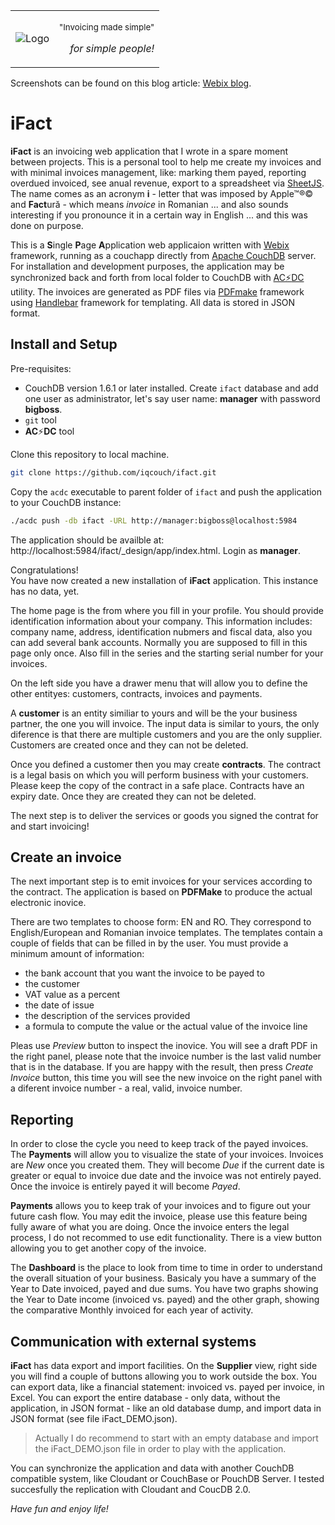 
<table border="0" width="100%">
  <tr>
    <td>
    <img src="https://github.com/iqcouch/ifact/blob/master/Logo.png" alt="Logo"></img>
    </td>
    <td>
    <p align="right"><small>"Invoicing made simple"</small></p>
    <p align="right"><em>for simple people!</em></p>
    </td>
  </tr>
</table>


Screenshots can be found on this blog article: [Webix blog](https://blog.webix.com/ifact-webix-based-invoicing-application/).

# iFact

**iFact** is an invoicing web application that I wrote in a spare moment between projects. This is a personal tool to help me create my invoices and with minimal invoices management, like: marking them payed, reporting overdued invoiced, see anual revenue, export to a spreadsheet via [SheetJS](http://sheetjs.com/).  
The name comes as an acronym **i** - letter that was imposed by Apple&trade;&reg;&copy; and **Fact**ură - which means _invoice_ in Romanian ... and also sounds interesting if you pronounce it in a certain way in English ... and this was done on purpose.

This is a **S**ingle **P**age **A**pplication web applicaion written with [Webix](https://webix.com/) framework, running as a couchapp directly
from [Apache CouchDB](http://couchdb.apache.org/) server. For installation and development purposes, the application
may be synchronized back and forth from local folder to CouchDB with [AC:zap:DC](https://github.com/iqcouch/acdc) utility.
The invoices are generated as PDF files via [PDFmake](http://pdfmake.org/) framework using [Handlebar](http://handlebarsjs.com/) framework for templating. All data is stored in JSON format.

## Install and Setup

Pre-requisites:

* CouchDB version 1.6.1 or later installed. Create `ifact` database and add one user as administrator, let's say user name: **manager** with password **bigboss**.
* `git` tool
* **AC**:zap:**DC** tool

Clone this repository to local machine.

```bash
git clone https://github.com/iqcouch/ifact.git
```

Copy the `acdc` executable to parent folder of `ifact` and push the application to your CouchDB instance:

```bash
./acdc push -db ifact -URL http://manager:bigboss@localhost:5984
```

The application should be availble at: http://localhost:5984/ifact/_design/app/index.html. Login as **manager**.

Congratulations!  
You have now created a new installation of **iFact** application. This instance has no data, yet.

The home page is the from where you fill in your profile. You should provide identification information about your company. This information includes: company name, address, identification nubmers and fiscal data, also you can add several bank accounts. Normally you are supposed to fill in this page only once. Also fill in the series and the starting serial number for your invoices.

On the left side you have a drawer menu that will allow you to define the other entityes: customers, contracts, invoices and payments.

A **customer** is an entity similiar to yours and will be the your business partner, the one you will invoice. The input data is similar to yours, the only diference is that there are multiple customers and you are the only supplier. Customers are created once and they can not be deleted.

Once you defined a customer then you may create **contracts**. The contract is a legal basis on which you will perform business with your customers. Please keep the copy of the contract in a safe place. Contracts have an expiry date. Once they are created they can not be deleted.

The next step is to deliver the services or goods you signed the contrat for and start invoicing!

## Create an invoice

The next important step is to emit invoices for your services according to the contract. The application is based on **PDFMake** to produce the actual electronic inovice.

There are two templates to choose form: EN and RO. They correspond to English/European and Romanian invoice templates. The templates contain a couple of fields that can be filled in by the user. You must provide a minimum amount of information:

* the bank account that you want the invoice to be payed to
* the customer
* VAT value as a percent
* the date of issue
* the description of the services provided
* a formula to compute the value or the actual value of the invoice line

Pleas use _Preview_ button to inspect the inovice. You will see a draft PDF in the right panel, please note that the invoice number is the last valid number that is in the database. If you are happy with the result, then press _Create Invoice_ button, this time you will see the new invoice on the right panel with a diferent invoice number - a real, valid, invoice number.

## Reporting

In order to close the cycle you need to keep track of the payed invoices. The **Payments** will allow you to visualize the state of your invoices. Invoices are _New_ once you created them. They will become _Due_ if the current date is greater or equal to invoice due date and the invoice was not entirely payed. Once the invoice is entirely payed it will become _Payed_.

**Payments** allows you to keep trak of your invoices and to figure out your future cash flow. You may edit the invoice, please use this feature being fully aware of what you are doing. Once the invoice enters the legal process, I do not recommed to use edit functionality. There is a view button allowing you to get another copy of the invoice.

The **Dashboard** is the place to look from time to time in order to understand the overall situation of your business. Basicaly you have a summary of the Year to Date invoiced, payed and due sums. You have two graphs showing the Year to Date income (invoiced vs. payed) and the other graph, showing the comparative Monthly invoiced for each year of activity.

## Communication with external systems

**iFact** has data export and import facilities. On the **Supplier** view, right side you will find a couple of buttons allowing you to work outside the box. You can export data, like a financial statement: invoiced vs. payed per invoice, in Excel. You can export the entire database - only data, without the application, in JSON format - like an old database dump, and import data in JSON format (see file iFact_DEMO.json).

> Actually I do recommend to start with an empty database and import the iFact_DEMO.json file in order to play with the application.

You can synchronize the application and data with another CouchDB compatible system, like Cloudant or CouchBase or PouchDB Server. I tested succesfully the replication with Cloudant and CoucDB 2.0.

_Have fun and enjoy life!_
